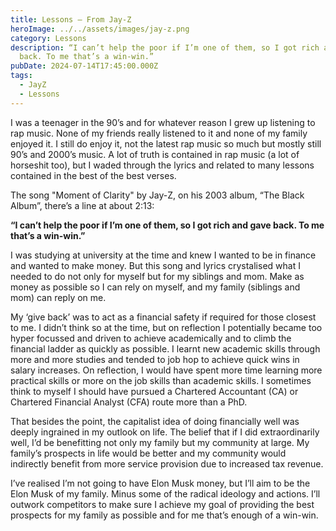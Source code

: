 ```yaml
---
title: Lessons – From Jay-Z
heroImage: ../../assets/images/jay-z.png
category: Lessons
description: “I can’t help the poor if I’m one of them, so I got rich and gave
  back. To me that’s a win-win.”
pubDate: 2024-07-14T17:45:00.000Z
tags:
  - JayZ
  - Lessons
---
```

I was a teenager in the 90’s and for whatever reason I grew up listening to rap music. None of my friends really listened to it and none of my family enjoyed it. I still do enjoy it, not the latest rap music so much but mostly still 90’s and 2000’s music. A lot of truth is contained in rap music (a lot of horseshit too), but I waded through the lyrics and related to many lessons contained in the best of the best verses.  

The song "Moment of Clarity" by Jay-Z, on his 2003 album, “The Black Album”, there’s a line at about 2:13:

**“I can’t help the poor if I’m one of them, so I got rich and gave back. To me that’s a win-win.”**

I was studying at university at the time and knew I wanted to be in finance and wanted to make money. But this song and lyrics crystalised what I needed to do not only for myself but for my siblings and mom. Make as money as possible so I can rely on myself, and my family (siblings and mom) can reply on me.

My ‘give back’ was to act as a financial safety if required for those closest to me. I didn’t think so at the time, but on reflection I potentially became too hyper focussed and driven to achieve academically and to climb the financial ladder as quickly as possible. I learnt new academic skills through more and more studies and tended to job hop to achieve quick wins in salary increases. On reflection, I would have spent more time learning more practical skills or more on the job skills than academic skills. I sometimes think to myself I should have pursued a Chartered Accountant (CA) or Chartered Financial Analyst (CFA) route more than a PhD.      

That besides the point, the capitalist idea of doing financially well was deeply ingrained in my outlook on life. The belief that if I did extraordinarily well, I’d be benefitting not only my family but my community at large. My family’s prospects in life would be better and my community would indirectly benefit from more service provision due to increased tax revenue. 

I’ve realised I’m not going to have Elon Musk money, but I’ll aim to be the Elon Musk of my family. Minus some of the radical ideology and actions. I’ll outwork competitors to make sure I achieve my goal of providing the best prospects for my family as possible and for me that’s enough of a win-win.
